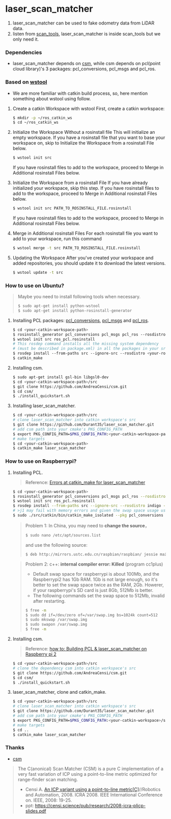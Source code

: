 # laser_scan_matcher
1. laser_scan_matcher can be used to fake odometry data from LiDAR data.
2. listen from [scan_tools](https://github.com/ccny-ros-pkg/scan_tools), laser_scan_matcher is inside scan_tools but we only need it.

### Dependencies
+ laser_scan_matcher depends on [csm](https://github.com/AndreaCensi/csm), while csm depends on pcl(point cloud library)'s 3 packages: pcl_conversions, pcl_msgs and pcl_ros.

### Based on [wstool](http://wiki.ros.org/wstool)
+ We are more familiar with catkin build process, so, here mention something about wstool using follow.

1. Create a catkin Workspace with wstool
   First, create a catkin workspace:
   ```sh
   $ mkdir -p ~/ros_catkin_ws
   $ cd ~/ros_catkin_ws
   ```

2. Initialize the Workspace Without a rosinstall file
   This will initialize an empty workspace. If you have a rosinstall file that you want to base your workspace on, skip to Initialize the Workspace from a rosinstall File below.
   ```sh
   $ wstool init src
   ```

    If you have rosinstall files to add to the workspace, proceed to Merge in Additional rosinstall Files below.

3. Initialize the Workspace from a rosinstall File
   If you have already initialized your workspace, skip this step. If you have rosinstall files to add to the workspace, proceed to Merge in Additional rosinstall Files below.
   ```sh
   $ wstool init src PATH_TO_ROSINSTALL_FILE.rosinstall
   ```

   If you have rosinstall files to add to the workspace, proceed to Merge in Additional rosinstall Files below.

4. Merge in Additional rosinstall Files
   For each rosinstall file you want to add to your workspace, run this command
   ```sh
   $ wstool merge -t src PATH_TO_ROSINSTALL_FILE.rosinstall
   ```

5. Updating the Workspace
   After you've created your workspace and added repositories, you should update it to download the latest versions.
   ```sh
   $ wstool update -t src
   ```

### How to use on Ubuntu?

> Maybe you need to install following tools when necessary.
>
> ```sh
> $ sudo apt-get install python-wstool
> $ sudo apt-get install python-rosinstall-generator
> ```

1. Installing PCL packages: [pcl_conversions](https://github.com/ros-perception/pcl_conversions), [pcl_msgs](https://github.com/ros-perception/pcl_msgs) and [pcl_ros](https://github.com/ros-perception/perception_pcl).
   ```sh
   $ cd <your-catkin-workspace-path>
   $ rosinstall_generator pcl_conversions pcl_msgs pcl_ros ‐‐rosdistro <your-ros-version> ‐‐deps ‐‐wet‐only ‐‐exclude roslisp ‐‐tar > ros_pcl.rosinstall
   $ wstool init src ros_pcl.rosinstall
   # This rosdep command installs all the missing system dependency
   # (must be described in package.xml) in all the packages in your src directory.
   $ rosdep install ‐‐from‐paths src ‐‐ignore‐src ‐‐rosdistro <your-ros-version> ‐y ‐r
   $ catkin_make
   ```

2. Installing csm.

   ```sh
   $ sudo apt-get install gsl-bin libgsl0-dev
   $ cd <your-catkin-workspace-path>/src
   $ git clone https://github.com/AndreaCensi/csm.git
   $ cd csm/
   $ ./install_quickstart.sh
   ```

3. Installing laser_scan_matcher.

   ```sh
   $ cd <your-catkin-workspace-path>/src
   # clone laser_scan_matcher into catkin workspace's src
   $ git clone https://github.com/Durant35/laser_scan_matcher.git
   # add csm path into your cmake's PKG_CONFIG_PATH
   $ export PKG_CONFIG_PATH=$PKG_CONFIG_PATH:<your-catkin-workspace-path>/src/csm/sm/pkg‐config
   # make targets
   $ cd <your-catkin-workspace-path>
   $ catkin_make laser_scan_matcher
   ```

### How to use on Raspberrypi?

1. Installing PCL.

   > Reference: [Errors at catkin_make for laser_scan_matcher](http://answers.ros.org/question/197658/errors-at-catkin_make-for-laser_scan_matcher/)

   ```sh
   $ cd <your-catkin-workspace-path>
   $ rosinstall_generator pcl_conversions pcl_msgs pcl_ros --rosdistro <your-ros-version> --deps --wet-only --exclude roslisp --tar > ros_pcl.rosinstall
   $ wstool init src ros_pcl.rosinstall
   $ rosdep install --from-paths src --ignore-src --rosdistro indigo -y -r --os=debian:jessie
   # >j1 may fail with memory errors and given the swap space usage uses up too much bandwidth
   $ sudo ./src/catkin/bin/catkin_make_isolated --pkg pcl_conversions pcl_msgs pcl_ros --install -DCMAKE_BUILD_TYPE=Release --install-space /opt/ros/<your-ros-version> -j1
   ```

   > Problem 1: In China, you may need to **change the source**，
   >
   > ```sh
   > $ sudo nano /etc/apt/sources.list
   > ```
   >
   > and use the following source:
   >
   > ```sh
   > $ deb http://mirrors.ustc.edu.cn/raspbian/raspbian/ jessie main contrib non-free rpi
   > ```

   >Problem 2: c++: **internal compiler error: Killed** (program cc1plus)
   >
   >+ Default swap space for raspberrypi is about 100Mb, and the Raspberrypi2 has 1Gb RAM. 1Gb is not large enough, so it's better to set the swap space twice as the RAM, 2Gb. Howerer, if your raspberrypi's SD card is just 8Gb, 512Mb is better.
   >+ The following commands set the swap space to 512Mb, invalid after restarting.
   >
   >```sh
   >$ free -m
   >$ sudo dd if=/dev/zero of=/var/swap.img bs=1024k count=512
   >$ sudo mkswap /var/swap.img
   >$ sudo swapon /var/swap.img
   >$ free -m
   >```

2. Installing csm.

   > Reference: [how to: Building PCL & laser_scan_matcher on Raspberry pi 2](http://answers.ros.org/question/229788/how-to-building-pcl-laser_scan_matcher-on-raspberry-pi-2/)

   ```sh
   $ cd <your-catkin-workspace-path>/src
   # clone the dependency csm into catkin workspace's src
   $ git clone https://github.com/AndreaCensi/csm.git
   $ cd csm/
   $ ./install_quickstart.sh
   ```

3. laser_scan_matcher, clone and catkin_make.

   ```sh
   $ cd <your-catkin-workspace-path>/src
   # clone laser_scan_matcher into catkin workspace's src
   $ git clone https://github.com/Durant35/laser_scan_matcher.git
   # add csm path into your cmake's PKG_CONFIG_PATH
   $ export PKG_CONFIG_PATH=$PKG_CONFIG_PATH:<your-catkin-workspace>/src/csm/sm/pkg-config
   # make targets
   $ cd ..
   $ catkin_make laser_scan_matcher
   ```

### Thanks
+ [csm](http://wiki.ros.org/csm)
> The C(anonical) Scan Matcher (CSM) is a pure C implementation of a very fast variation of ICP using a point-to-line metric optimized for range-finder scan matching.
> + Censi A. [An ICP variant using a point-to-line metric[C]](http://citeseerx.ist.psu.edu/viewdoc/download;jsessionid=18BFB87BCB86DF72E31CFBD702384421?doi=10.1.1.329.6781&rep=rep1&type=pdf)//Robotics and Automation, 2008. ICRA 2008. IEEE International Conference on. IEEE, 2008: 19-25.
> + ppt: https://censi.science/pub/research/2008-icra-plicp-slides.pdf
